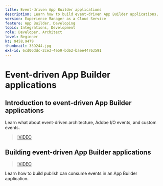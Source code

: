 ```yaml
---
title: Event-driven App Builder applications
description: Learn how to build event-driven App Builder applications.
version: Experience Manager as a Cloud Service
feature: App Builder, Developing
topic: Integrations, Development
role: Developer, Architect
level: Beginner
kt: 9458,9479
thumbnail: 339244.jpg
exl-id: 6cd06ddc-2ce3-4e59-bd62-baee44763591
---
```

# Event-driven App Builder applications

## Introduction to event-driven App Builder applications

Learn what about event-driven architecture, Adobe I/O events, and custom events.

>[!VIDEO](https://video.tv.adobe.com/v/339244/?quality=12&learn=on)

## Building event-driven App Builder applications

>[!VIDEO](https://video.tv.adobe.com/v/339245/?quality=12&learn=on)

Learn how to build publish can consume events in an App Builder application.
